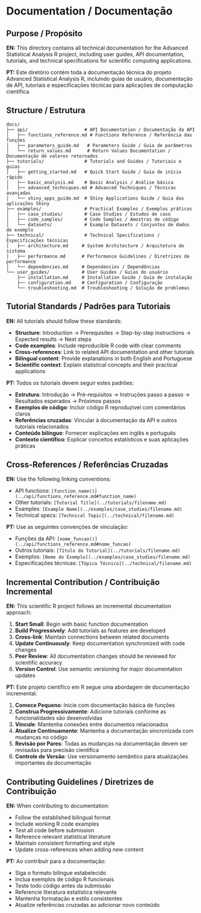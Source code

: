 # Documentation / Documentação

## Purpose / Propósito

**EN:** This directory contains all technical documentation for the Advanced Statistical Analysis R project, including user guides, API documentation, tutorials, and technical specifications for scientific computing applications.

**PT:** Este diretório contém toda a documentação técnica do projeto Advanced Statistical Analysis R, incluindo guias de usuário, documentação de API, tutoriais e especificações técnicas para aplicações de computação científica.

## Structure / Estrutura

```
docs/
├── api/                     # API Documentation / Documentação da API
│   ├── functions_reference.md # Functions Reference / Referência das funções
│   ├── parameters_guide.md   # Parameters Guide / Guia de parâmetros
│   └── return_values.md      # Return Values Documentation / Documentação de valores retornados
├── tutorials/               # Tutorials and Guides / Tutoriais e guias
│   ├── getting_started.md   # Quick Start Guide / Guia de início rápido
│   ├── basic_analysis.md    # Basic Analysis / Análise básica
│   ├── advanced_techniques.md # Advanced Techniques / Técnicas avançadas
│   └── shiny_apps_guide.md  # Shiny Applications Guide / Guia das aplicações Shiny
├── examples/                # Practical Examples / Exemplos práticos
│   ├── case_studies/        # Case Studies / Estudos de caso
│   ├── code_samples/        # Code Samples / Amostras de código
│   └── datasets/            # Example Datasets / Conjuntos de dados de exemplo
├── technical/               # Technical Specifications / Especificações técnicas
│   ├── architecture.md     # System Architecture / Arquitetura do sistema
│   ├── performance.md      # Performance Guidelines / Diretrizes de performance
│   └── dependencies.md     # Dependencies / Dependências
└── user_guides/            # User Guides / Guias do usuário
    ├── installation.md     # Installation Guide / Guia de instalação
    ├── configuration.md    # Configuration / Configuração
    └── troubleshooting.md  # Troubleshooting / Solução de problemas
```

## Tutorial Standards / Padrões para Tutoriais

**EN:** All tutorials should follow these standards:
- **Structure**: Introduction → Prerequisites → Step-by-step instructions → Expected results → Next steps
- **Code examples**: Include reproducible R code with clear comments
- **Cross-references**: Link to related API documentation and other tutorials
- **Bilingual content**: Provide explanations in both English and Portuguese
- **Scientific context**: Explain statistical concepts and their practical applications

**PT:** Todos os tutoriais devem seguir estes padrões:
- **Estrutura**: Introdução → Pré-requisitos → Instruções passo a passo → Resultados esperados → Próximos passos
- **Exemplos de código**: Incluir código R reproduzível com comentários claros
- **Referências cruzadas**: Vincular à documentação da API e outros tutoriais relacionados
- **Conteúdo bilíngue**: Fornecer explicações em inglês e português
- **Contexto científico**: Explicar conceitos estatísticos e suas aplicações práticas

## Cross-References / Referências Cruzadas

**EN:** Use the following linking conventions:
- API functions: `[function_name()](../api/functions_reference.md#function_name)`
- Other tutorials: `[Tutorial Title](../tutorials/filename.md)`
- Examples: `[Example Name](../examples/case_studies/filename.md)`
- Technical specs: `[Technical Topic](../technical/filename.md)`

**PT:** Use as seguintes convenções de vinculação:
- Funções da API: `[nome_funcao()](../api/functions_reference.md#nome_funcao)`
- Outros tutoriais: `[Título do Tutorial](../tutorials/filename.md)`
- Exemplos: `[Nome do Exemplo](../examples/case_studies/filename.md)`
- Especificações técnicas: `[Tópico Técnico](../technical/filename.md)`

## Incremental Contribution / Contribuição Incremental

**EN:** This scientific R project follows an incremental documentation approach:

1. **Start Small**: Begin with basic function documentation
2. **Build Progressively**: Add tutorials as features are developed
3. **Cross-link**: Maintain connections between related documents
4. **Update Continuously**: Keep documentation synchronized with code changes
5. **Peer Review**: All documentation changes should be reviewed for scientific accuracy
6. **Version Control**: Use semantic versioning for major documentation updates

**PT:** Este projeto científico em R segue uma abordagem de documentação incremental:

1. **Comece Pequeno**: Inicie com documentação básica de funções
2. **Construa Progressivamente**: Adicione tutoriais conforme as funcionalidades são desenvolvidas
3. **Vincule**: Mantenha conexões entre documentos relacionados
4. **Atualize Continuamente**: Mantenha a documentação sincronizada com mudanças no código
5. **Revisão por Pares**: Todas as mudanças na documentação devem ser revisadas para precisão científica
6. **Controle de Versão**: Use versionamento semântico para atualizações importantes da documentação

## Contributing Guidelines / Diretrizes de Contribuição

**EN:** When contributing to documentation:
- Follow the established bilingual format
- Include working R code examples
- Test all code before submission
- Reference relevant statistical literature
- Maintain consistent formatting and style
- Update cross-references when adding new content

**PT:** Ao contribuir para a documentação:
- Siga o formato bilíngue estabelecido
- Inclua exemplos de código R funcionais
- Teste todo código antes da submissão
- Referencie literatura estatística relevante
- Mantenha formatação e estilo consistentes
- Atualize referências cruzadas ao adicionar novo conteúdo
